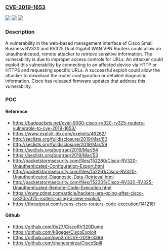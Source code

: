 ### [CVE-2019-1653](https://cve.mitre.org/cgi-bin/cvename.cgi?name=CVE-2019-1653)
![](https://img.shields.io/static/v1?label=Product&message=Cisco%20Small%20Business%20RV%20Series%20Router%20Firmware%20&color=blue)
![](https://img.shields.io/static/v1?label=Version&message=n%2Fa&color=blue)
![](https://img.shields.io/static/v1?label=Vulnerability&message=CWE-284&color=brighgreen)

### Description

A vulnerability in the web-based management interface of Cisco Small Business RV320 and RV325 Dual Gigabit WAN VPN Routers could allow an unauthenticated, remote attacker to retrieve sensitive information. The vulnerability is due to improper access controls for URLs. An attacker could exploit this vulnerability by connecting to an affected device via HTTP or HTTPS and requesting specific URLs. A successful exploit could allow the attacker to download the router configuration or detailed diagnostic information. Cisco has released firmware updates that address this vulnerability.

### POC

#### Reference
- https://badpackets.net/over-9000-cisco-rv320-rv325-routers-vulnerable-to-cve-2019-1653/
- https://www.exploit-db.com/exploits/46262/
- http://seclists.org/fulldisclosure/2019/Mar/60
- http://seclists.org/fulldisclosure/2019/Mar/59
- https://seclists.org/bugtraq/2019/Mar/54
- https://seclists.org/bugtraq/2019/Mar/53
- http://packetstormsecurity.com/files/152260/Cisco-RV320-Unauthenticated-Configuration-Export.html
- http://packetstormsecurity.com/files/152261/Cisco-RV320-Unauthenticated-Diagnostic-Data-Retrieval.html
- http://packetstormsecurity.com/files/152305/Cisco-RV320-RV325-Unauthenticated-Remote-Code-Execution.html
- https://www.zdnet.com/article/hackers-are-going-after-cisco-rv320rv325-routers-using-a-new-exploit/
- https://threatpost.com/scans-cisco-routers-code-execution/141218/

#### Github
- https://github.com/0x27/CiscoRV320Dump
- https://github.com/k8gege/CiscoExploit
- https://github.com/pyn3rd/CVE-2019-3396
- https://github.com/shaheemirza/CiscoSpill

